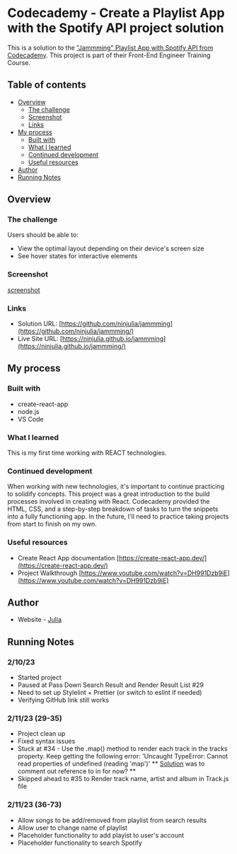 # Codecademy - Create a Playlist App with the Spotify API project solution

This is a solution to the ["Jammming" Playlist App with Spotify API from Codecademy](https://www.codecademy.com/paths/front-end-engineer-career-path/tracks/fecp-22-react-part-ii/modules/wdcp-22-jammming/projects/jammming-prj). This project is part of their Front-End Engineer Training Course.

## Table of contents

- [Overview](#overview)
  - [The challenge](#the-challenge)
  - [Screenshot](#screenshot)
  - [Links](#links)
- [My process](#my-process)
  - [Built with](#built-with)
  - [What I learned](#what-i-learned)
  - [Continued development](#continued-development)
  - [Useful resources](#useful-resources)
- [Author](#author)
- [Running Notes](#running-notes)

## Overview

### The challenge

Users should be able to:

- View the optimal layout depending on their device's screen size
- See hover states for interactive elements

### Screenshot

[screenshot](https://ninjulia.github.io/jammming/screenshot.png)

### Links

- Solution URL: [https://github.com/ninjulia/jammming](https://github.com/ninjulia/jammming/)
- Live Site URL: [https://ninjulia.github.io/jammming](https://ninjulia.github.io/jammming/)

## My process

### Built with

- create-react-app
- node.js
- VS Code

### What I learned

This is my first time working with REACT technologies.

### Continued development

When working with new technologies, it's important to continue practicing to solidify concepts. This project was a great introduction to the build processes involved in creating with React. Codecademy provided the HTML, CSS, and a step-by-step breakdown of tasks to turn the snippets into a fully functioning app. In the future, I'll need to practice taking projects from start to finish on my own.

### Useful resources

- Create React App documentation [https://create-react-app.dev/](https://create-react-app.dev/)
- Project Walkthrough [https://www.youtube.com/watch?v=DH991Dzb9iE](https://www.youtube.com/watch?v=DH991Dzb9iE)

## Author

- Website - [Julia](https://www.becausejulia.com)

## Running Notes

### 2/10/23

- Started project
- Paused at Pass Down Search Result and Render Result List #29
- Need to set up Stylelint + Prettier (or switch to eslint if needed)
- Verifying GitHub link still works

### 2/11/23 (29-35)

- Project clean up
- Fixed syntax issues
- Stuck at #34 - Use the .map() method to render each track in the tracks property. Keep getting the following error: 'Uncaught TypeError: Cannot read properties of undefined (reading 'map')' ** [Solution](https://discuss.codecademy.com/t/passed-state-is-undefined-in-child-component/456755) was to comment out reference to <TrackList /> in <PlayList /> for now? **
- Skipped ahead to #35 to Render track name, artist and album in Track.js file

### 2/11/23 (36-73)

- Allow songs to be add/removed from playlist from search results
- Allow user to change name of playlist
- Placeholder functionality to add playist to user's account
- Placeholder functionality to search Spotify
